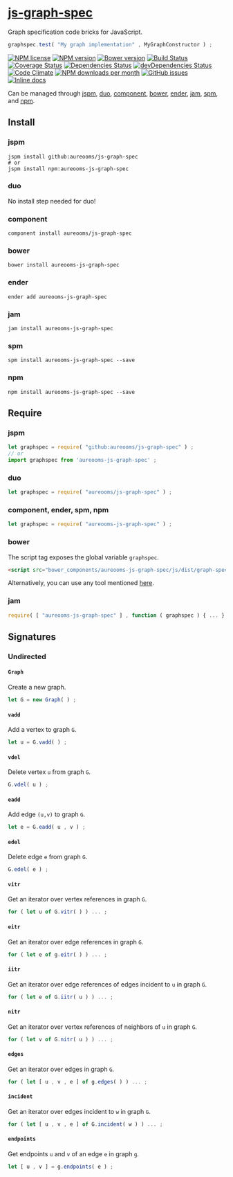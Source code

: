 [js-graph-spec](http://aureooms.github.io/js-graph-spec)
==

Graph specification code bricks for JavaScript.

```js
graphspec.test( "My graph implementation" , MyGraphConstructor ) ;
```

[![NPM license](http://img.shields.io/npm/l/aureooms-js-graph-spec.svg?style=flat)](https://raw.githubusercontent.com/aureooms/js-graph-spec/master/LICENSE)
[![NPM version](http://img.shields.io/npm/v/aureooms-js-graph-spec.svg?style=flat)](https://www.npmjs.org/package/aureooms-js-graph-spec)
[![Bower version](http://img.shields.io/bower/v/aureooms-js-graph-spec.svg?style=flat)](http://bower.io/search/?q=aureooms-js-graph-spec)
[![Build Status](http://img.shields.io/travis/aureooms/js-graph-spec.svg?style=flat)](https://travis-ci.org/aureooms/js-graph-spec)
[![Coverage Status](http://img.shields.io/coveralls/aureooms/js-graph-spec.svg?style=flat)](https://coveralls.io/r/aureooms/js-graph-spec)
[![Dependencies Status](http://img.shields.io/david/aureooms/js-graph-spec.svg?style=flat)](https://david-dm.org/aureooms/js-graph-spec#info=dependencies)
[![devDependencies Status](http://img.shields.io/david/dev/aureooms/js-graph-spec.svg?style=flat)](https://david-dm.org/aureooms/js-graph-spec#info=devDependencies)
[![Code Climate](http://img.shields.io/codeclimate/github/aureooms/js-graph-spec.svg?style=flat)](https://codeclimate.com/github/aureooms/js-graph-spec)
[![NPM downloads per month](http://img.shields.io/npm/dm/aureooms-js-graph-spec.svg?style=flat)](https://www.npmjs.org/package/aureooms-js-graph-spec)
[![GitHub issues](http://img.shields.io/github/issues/aureooms/js-graph-spec.svg?style=flat)](https://github.com/aureooms/js-graph-spec/issues)
[![Inline docs](http://inch-ci.org/github/aureooms/js-graph-spec.svg?branch=master&style=shields)](http://inch-ci.org/github/aureooms/js-graph-spec)

Can be managed through [jspm](https://github.com/jspm/jspm-cli),
[duo](https://github.com/duojs/duo),
[component](https://github.com/componentjs/component),
[bower](https://github.com/bower/bower),
[ender](https://github.com/ender-js/Ender),
[jam](https://github.com/caolan/jam),
[spm](https://github.com/spmjs/spm),
and [npm](https://github.com/npm/npm).

## Install

### jspm
```terminal
jspm install github:aureooms/js-graph-spec
# or
jspm install npm:aureooms-js-graph-spec
```
### duo
No install step needed for duo!

### component
```terminal
component install aureooms/js-graph-spec
```

### bower
```terminal
bower install aureooms-js-graph-spec
```

### ender
```terminal
ender add aureooms-js-graph-spec
```

### jam
```terminal
jam install aureooms-js-graph-spec
```

### spm
```terminal
spm install aureooms-js-graph-spec --save
```

### npm
```terminal
npm install aureooms-js-graph-spec --save
```

## Require
### jspm
```js
let graphspec = require( "github:aureooms/js-graph-spec" ) ;
// or
import graphspec from 'aureooms-js-graph-spec' ;
```
### duo
```js
let graphspec = require( "aureooms/js-graph-spec" ) ;
```

### component, ender, spm, npm
```js
let graphspec = require( "aureooms-js-graph-spec" ) ;
```

### bower
The script tag exposes the global variable `graphspec`.
```html
<script src="bower_components/aureooms-js-graph-spec/js/dist/graph-spec.min.js"></script>
```
Alternatively, you can use any tool mentioned [here](http://bower.io/docs/tools/).

### jam
```js
require( [ "aureooms-js-graph-spec" ] , function ( graphspec ) { ... } ) ;
```

## Signatures

### Undirected

#### `Graph`

Create a new graph.

```js
let G = new Graph( ) ;
```

#### `vadd`

Add a vertex to graph `G`.

```js
let u = G.vadd( ) ;
```

#### `vdel`

Delete vertex `u` from graph `G`.

```js
G.vdel( u ) ;
```

#### `eadd`

Add edge `(u,v)` to graph `G`.

```js
let e = G.eadd( u , v ) ;
```

#### `edel`

Delete edge `e` from graph `G`.

```js
G.edel( e ) ;
```

#### `vitr`

Get an iterator over vertex references in graph `G`.

```js
for ( let u of G.vitr( ) ) ... ;
```

#### `eitr`

Get an iterator over edge references in graph `G`.

```js
for ( let e of g.eitr( ) ) ... ;
```

#### `iitr`

Get an iterator over edge references of edges incident to `u` in graph `G`.

```js
for ( let e of G.iitr( u ) ) ... ;
```

#### `nitr`

Get an iterator over vertex references of neighbors of `u` in graph `G`.

```js
for ( let v of G.nitr( u ) ) ... ;
```

#### `edges`

Get an iterator over edges in graph `G`.

```js
for ( let [ u , v , e ] of g.edges( ) ) ... ;
```

#### `incident`

Get an iterator over edges incident to `w` in graph `G`.

```js
for ( let [ u , v , e ] of G.incident( w ) ) ... ;
```

#### `endpoints`

Get endpoints `u` and `v` of an edge `e` in graph `g`.

```js
let [ u , v ] = g.endpoints( e ) ;
```

